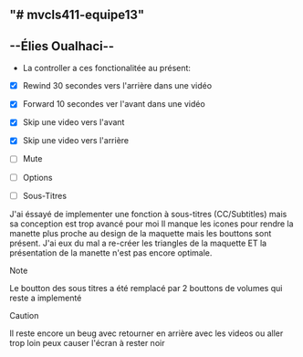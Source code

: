 "# mvcls411-equipe13" 
---------------------
--Élies Oualhaci--
---------------------

* La controller a ces fonctionalitée au présent:

- [x] Rewind 30 secondes vers l'arrière dans une vidéo
- [x] Forward 10 secondes ver l'avant dans une vidéo
- [x] Skip une video vers l'avant
- [x] Skip une video vers l'arrière
- [ ] Mute
- [ ] Options
- [ ] Sous-Titres


J'ai éssayé de implementer une fonction à sous-titres (CC/Subtitles) mais sa conception est trop avancé pour moi 
Il manque les icones pour rendre la manette plus proche au design de la maquette mais les bouttons sont présent.
J'ai eux du mal a re-créer les triangles de la maquette ET la présentation de la manette n'est pas encore optimale.


> [!NOTE]
> Le boutton des sous titres a été remplacé par 2 bouttons de volumes qui reste a implementé

> [!CAUTION]
> Il reste encore un beug avec retourner en arrière avec les videos ou aller trop loin peux causer l'écran à rester noir


